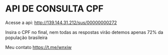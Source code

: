# API DE CONSULTA CPF

Acesse a api: http://139.144.31.212/sus/00000000272

Insira o CPF no final, nem todas as respostas virão
detemos apenas 72% da população brasileira

Meu contato https://t.me/wnxiw
